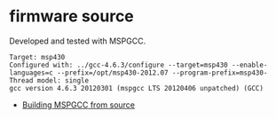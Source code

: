 firmware source
===============

Developed and tested with MSPGCC.

    Target: msp430  
    Configured with: ../gcc-4.6.3/configure --target=msp430 --enable-languages=c --prefix=/opt/msp430-2012.07 --program-prefix=msp430-  
    Thread model: single
    gcc version 4.6.3 20120301 (mspgcc LTS 20120406 unpatched) (GCC)

 * [Building MSPGCC from source](http://sourceforge.net/apps/mediawiki/mspgcc/index.php?title=Install:fromsource)

